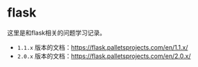 # flask

这里是和flask相关的问题学习记录。

- `1.1.x` 版本的文档：<https://flask.palletsprojects.com/en/1.1.x/>
- `2.0.x` 版本的文档：<https://flask.palletsprojects.com/en/2.0.x/>
